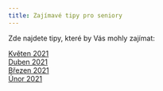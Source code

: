 ```yaml
---
title: Zajímavé tipy pro seniory
---
```

Zde najdete tipy, které by Vás mohly zajímat:

[Květen 2021](/docs/tipy-seniori-2021-05.pdf)\
[Duben 2021](/docs/tipy-seniori-2021-04.pdf)\
[Březen 2021](/docs/tipy-seniori-2021-03.pdf)\
[Únor 2021](/docs/tipy-seniori-2021-02.pdf)